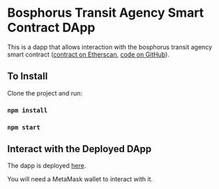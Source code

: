 # Bosphorus Transit Agency Smart Contract DApp
This is a dapp that allows interaction with the bosphorus transit agency smart contract ([contract on Etherscan](https://rinkeby.etherscan.io/address/0x4b952eA529aEd03E40aDB4a0b04776b9B68d07E7), [code on GitHub](https://github.com/tosayev/project-ship-agent-smartcontract)).

## To Install

Clone the project and run:

### `npm install`
### `npm start`

## Interact with the Deployed DApp
The dapp is deployed [here](https://ship-agent-dapp.vercel.app/).

You will need a MetaMask wallet to interact with it.

